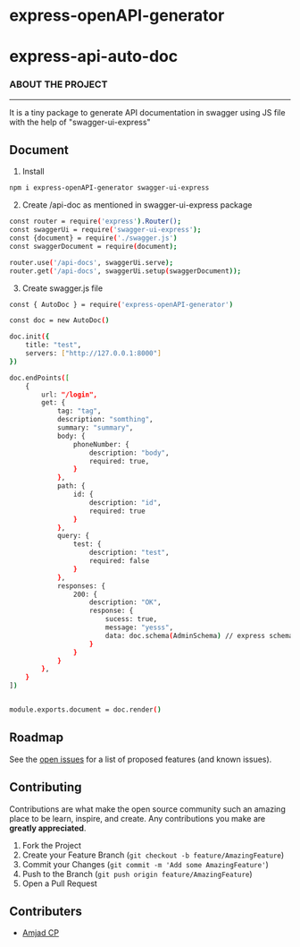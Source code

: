 # express-openAPI-generator

# express-api-auto-doc


<!-- ABOUT THE PROJECT -->

### ABOUT THE PROJECT
---

It is a tiny package to generate API documentation in swagger using JS file with the help of "swagger-ui-express"


## Document

1. Install
```sh
npm i express-openAPI-generator swagger-ui-express
```


2. Create /api-doc as mentioned in swagger-ui-express package
```sh
const router = require('express').Router();
const swaggerUi = require('swagger-ui-express');
const {document} = require('./swagger.js')
const swaggerDocument = require(document);

router.use('/api-docs', swaggerUi.serve);
router.get('/api-docs', swaggerUi.setup(swaggerDocument));
```
3. Create swagger.js file
```sh
const { AutoDoc } = require('express-openAPI-generator')

const doc = new AutoDoc()

doc.init({ 
    title: "test",  
    servers: ["http://127.0.0.1:8000"] 
})

doc.endPoints([
    {   
        url: "/login",
        get: {
            tag: "tag",
            description: "somthing",
            summary: "summary",
            body: {
                phoneNumber: {
                    description: "body",
                    required: true,
                }
            },
            path: {
                id: {
                    description: "id",
                    required: true
                }
            },
            query: {
                test: {
                    description: "test",
                    required: false
                }
            },
            responses: {
                200: {
                    description: "OK",
                    response: {
                        sucess: true,
                        message: "yesss",
                        data: doc.schema(AdminSchema) // express schema to openAPI schema
                    }
                }
            }
        },
    }
])


module.exports.document = doc.render()
```

<!-- ROADMAP -->
## Roadmap

See the [open issues](https://github.com/amjadcp/express-openAPI-generator/issues) for a list of proposed features (and known issues).



<!-- CONTRIBUTING -->
## Contributing

Contributions are what make the open source community such an amazing place to be learn, inspire, and create. Any contributions you make are **greatly appreciated**.

1. Fork the Project
2. Create your Feature Branch (`git checkout -b feature/AmazingFeature`)
3. Commit your Changes (`git commit -m 'Add some AmazingFeature'`)
4. Push to the Branch (`git push origin feature/AmazingFeature`)
5. Open a Pull Request


<!-- CONTRIBUTERS -->
## Contributers
* [Amjad CP](https://github.com/amjadcp)